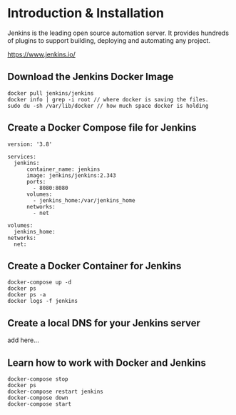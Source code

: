 # Introduction & Installation

Jenkins is the leading open source automation server. It provides hundreds of plugins to support building, deploying and automating any project. 

https://www.jenkins.io/


## Download the Jenkins Docker Image

```shell
docker pull jenkins/jenkins
docker info | grep -i root // where docker is saving the files.
sudo du -sh /var/lib/docker // how much space docker is holding
```

## Create a Docker Compose file for Jenkins

```shell
version: '3.8'

services:
  jenkins: 
      container_name: jenkins
      image: jenkins/jenkins:2.343
      ports:
        - 8080:8080
      volumes:
        - jenkins_home:/var/jenkins_home
      networks:
        - net

volumes:
  jenkins_home:
networks:
  net:
```

## Create a Docker Container for Jenkins

```shell
docker-compose up -d 
docker ps
docker ps -a
docker logs -f jenkins
```

## Create a local DNS for your Jenkins server

add here...

## Learn how to work with Docker and Jenkins

```shell
docker-compose stop
docker ps
docker-compose restart jenkins
docker-compose down
docker-compose start
```

